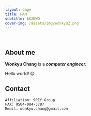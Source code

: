 ```yaml
---
layout: page
title: HAM
subtitle: 6K2KWO
cover-img: /assets/img/wonkyu2.png
---
```


<br/>

## About me

**Wonkyu Chang** is a **_computer engineer._** 

Hello world! &#128525;

## Contact

```
Affiliation: SPEY Group
FAX: 0504-084-3787
Email: wonkyu.chang@gmail.com
```

